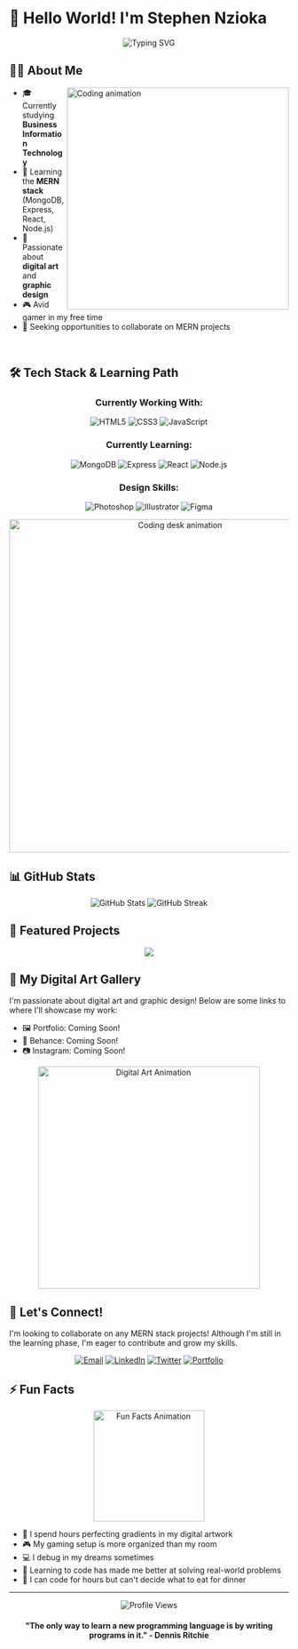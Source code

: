 # 👋 Hello World! I'm Stephen Nzioka

<div align="center">
<img src="https://readme-typing-svg.herokuapp.com?font=Fira+Code&size=30&duration=3000&pause=1000&color=F75C7E&center=true&vCenter=true&random=false&width=800&lines=Full-Stack+Developer+in+Training;Business+Information+Technology+Student;Digital+Artist+%26+Graphics+Designer;Gaming+Enthusiast" alt="Typing SVG" />
</div>








## 🧑‍💻 About Me
<img align="right" width="400" src="https://media.giphy.com/media/qgQUggAC3Pfv687qPC/giphy.gif" alt="Coding animation" />

- 🎓 Currently studying **Business Information Technology**
- 🌱 Learning the **MERN stack** (MongoDB, Express, React, Node.js)
- 🎨 Passionate about **digital art** and **graphic design**
- 🎮 Avid gamer in my free time
- 💼 Seeking opportunities to collaborate on MERN projects

<br clear="right"/>

## 🛠️ Tech Stack & Learning Path

<div align="center">
  
### Currently Working With:
![HTML5](https://img.shields.io/badge/-HTML5-E34F26?style=for-the-badge&logo=html5&logoColor=white)
![CSS3](https://img.shields.io/badge/-CSS3-1572B6?style=for-the-badge&logo=css3)
![JavaScript](https://img.shields.io/badge/-JavaScript-F7DF1E?style=for-the-badge&logo=javascript&logoColor=black)

### Currently Learning:
![MongoDB](https://img.shields.io/badge/-MongoDB-47A248?style=for-the-badge&logo=mongodb&logoColor=white)
![Express](https://img.shields.io/badge/-Express-000000?style=for-the-badge&logo=express&logoColor=white)
![React](https://img.shields.io/badge/-React-61DAFB?style=for-the-badge&logo=react&logoColor=black)
![Node.js](https://img.shields.io/badge/-Node.js-339933?style=for-the-badge&logo=node.js&logoColor=white)

### Design Skills:
![Photoshop](https://img.shields.io/badge/-Photoshop-31A8FF?style=for-the-badge&logo=adobe-photoshop&logoColor=white)
![Illustrator](https://img.shields.io/badge/-Illustrator-FF9A00?style=for-the-badge&logo=adobe-illustrator&logoColor=white)
![Figma](https://img.shields.io/badge/-Figma-F24E1E?style=for-the-badge&logo=figma&logoColor=white)

</div>

<div align="center">
  <img src="https://media.giphy.com/media/L1R1tvI9svkIWwpVYr/giphy.gif" width="600" alt="Coding desk animation" />
</div>

## 📊 GitHub Stats

<div align="center">
  <img src="https://github-readme-stats.vercel.app/api?username=Elixir-Piloting&show_icons=true&theme=radical" alt="GitHub Stats" />
  <img src="https://github-readme-streak-stats.herokuapp.com/?user=Elixir-Piloting&theme=radical" alt="GitHub Streak" />
</div>

## 🌟 Featured Projects

<div align="center">
  <a href="https://github.com/Elixir-Piloting/MERN-TODO">
    <img src="https://readme-components.vercel.app/api?component=experience&company=TODO%20&role=MERN%20Project&duration=2025&location=Stay%20Tuned&description=My%20first%20full-stack%20web%20application%20using%20the%20MERN%20stack." />
  </a>
</div>

## 🎨 My Digital Art Gallery

I'm passionate about digital art and graphic design! Below are some links to where I'll showcase my work:
- 🖼️ Portfolio: Coming Soon!
- 🎨 Behance: Coming Soon!
- 📷 Instagram: Coming Soon!

<div align="center">
  <img src="https://media.giphy.com/media/3oKIPeQ5Uz4gU6ID5K/giphy.gif" width="400" alt="Digital Art Animation" />
</div>

## 🤝 Let's Connect!

I'm looking to collaborate on any MERN stack projects! Although I'm still in the learning phase, I'm eager to contribute and grow my skills.

<div align="center">
  
[![Email](https://img.shields.io/badge/Email-stevenzioka860@gmail.com-D14836?style=for-the-badge&logo=gmail&logoColor=white)](mailto:stevenzioka860@gmail.com)
[![LinkedIn](https://img.shields.io/badge/LinkedIn-Coming_Soon-0077B5?style=for-the-badge&logo=linkedin&logoColor=white)](#)
[![Twitter](https://img.shields.io/badge/Twitter-Coming_Soon-1DA1F2?style=for-the-badge&logo=twitter&logoColor=white)](#)
[![Portfolio](https://img.shields.io/badge/Portfolio-Coming_Soon-000000?style=for-the-badge&logo=notion&logoColor=white)](#)

</div>

## ⚡ Fun Facts

<div align="center">
  <img src="https://media.giphy.com/media/3oKIPnAiaMCws8nOsE/giphy.gif" width="200" alt="Fun Facts Animation" />
</div>

- 🎨 I spend hours perfecting gradients in my digital artwork
- 🎮 My gaming setup is more organized than my room
- 💻 I debug in my dreams sometimes
- 🌱 Learning to code has made me better at solving real-world problems
- 🍕 I can code for hours but can't decide what to eat for dinner

---

<div align="center">
  <img src="https://komarev.com/ghpvc/?username=Elixir-Piloting&color=blueviolet&style=flat-square" alt="Profile Views" />
  
  <h4>"The only way to learn a new programming language is by writing programs in it." - Dennis Ritchie</h4>
</div>
